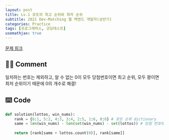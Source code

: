 ```yaml
---
layout: post
title: Lv.1 로또의 최고 순위와 최저 순위
subtitle: 2021 Dev-Matching 웹 백엔드 개발자(상반기)
categories: Practice
tags: [프로그래머스, 코딩테스트]
usemathjax: true
---
```


[문제 링크](https://programmers.co.kr/learn/courses/30/lessons/77484)


## ✍🏻 Comment
일치하는 번호는 제외하고, 알 수 없는 0이 모두 당첨번호이면 최고 순위, 모두 꽝이면 최저 순위이기 때문에 0의 개수로 해결!  


## ⌨️ Code
```python
def solution(lottos, win_nums):
    rank = {6:1, 5:2, 4:3, 3:4, 2:5, 1:6, 0:6} # 로또 순위 dictionary
    same = len(win_nums) - len(set(win_nums) - set(lottos)) # 당첨 번호와 같은 번호의 개수
    
    return [rank[same + lottos.count(0)], rank[same]]
```